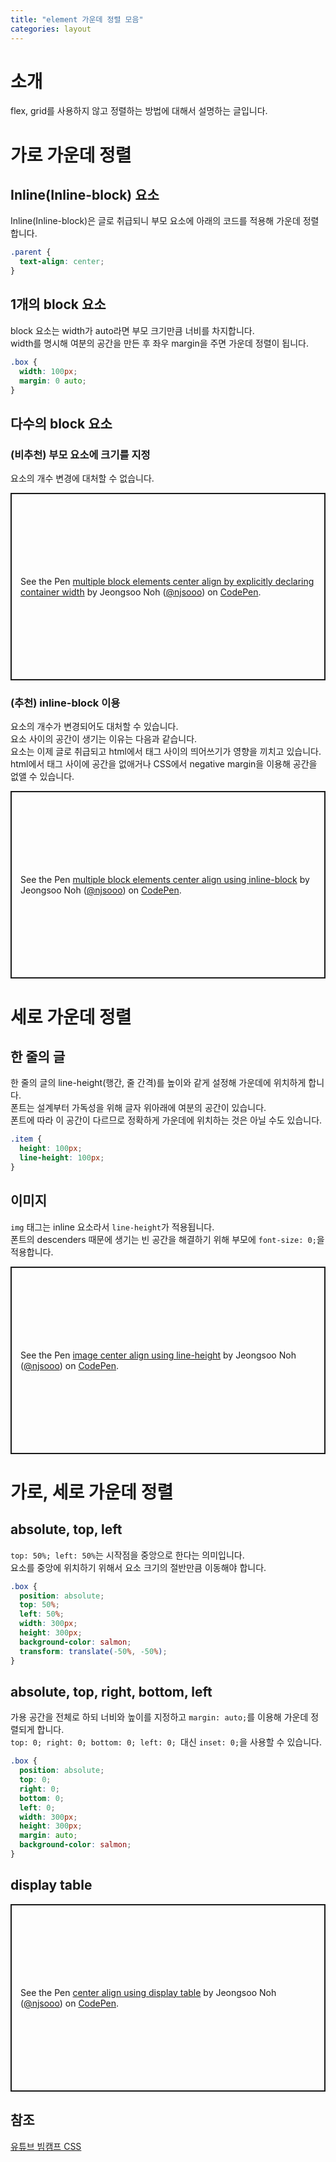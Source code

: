```yaml
---
title: "element 가운데 정렬 모음"
categories: layout
---
```


# 소개
flex, grid를 사용하지 않고 정렬하는 방법에 대해서 설명하는 글입니다.

# 가로 가운데 정렬

## Inline(Inline-block) 요소
Inline(Inline-block)은 글로 취급되니 부모 요소에 아래의 코드를 적용해 가운데 정렬합니다.
```css
.parent {
  text-align: center;
}
```

## 1개의 block 요소
block 요소는 width가 auto라면 부모 크기만큼 너비를 차지합니다.  
width를 명시해 여분의 공간을 만든 후 좌우 margin을 주면 가운데 정렬이 됩니다.  
```css
.box {
  width: 100px;
  margin: 0 auto;
}
```

## 다수의 block 요소

### (비추천) 부모 요소에 크기를 지정
요소의 개수 변경에 대처할 수 없습니다.
<p class="codepen" data-height="300" data-default-tab="html,result" data-slug-hash="rNqNXeZ" data-user="njsooo" style="height: 300px; box-sizing: border-box; display: flex; align-items: center; justify-content: center; border: 2px solid; margin: 1em 0; padding: 1em;">
  <span>See the Pen <a href="https://codepen.io/njsooo/pen/rNqNXeZ">
  multiple block elements center align by explicitly declaring container width</a> by Jeongsoo Noh (<a href="https://codepen.io/njsooo">@njsooo</a>)
  on <a href="https://codepen.io">CodePen</a>.</span>
</p>
<script async src="https://cpwebassets.codepen.io/assets/embed/ei.js"></script>

### (추천) inline-block 이용
요소의 개수가 변경되어도 대처할 수 있습니다.  
요소 사이의 공간이 생기는 이유는 다음과 같습니다.  
요소는 이제 글로 취급되고 html에서 태그 사이의 띄어쓰기가 영향을 끼치고 있습니다.  
html에서 태그 사이에 공간을 없애거나 CSS에서 negative margin을 이용해 공간을 없앨 수 있습니다.
<p class="codepen" data-height="300" data-default-tab="html,result" data-slug-hash="XWxWvgo" data-user="njsooo" style="height: 300px; box-sizing: border-box; display: flex; align-items: center; justify-content: center; border: 2px solid; margin: 1em 0; padding: 1em;">
  <span>See the Pen <a href="https://codepen.io/njsooo/pen/XWxWvgo">
  multiple block elements center align using inline-block</a> by Jeongsoo Noh (<a href="https://codepen.io/njsooo">@njsooo</a>)
  on <a href="https://codepen.io">CodePen</a>.</span>
</p>
<script async src="https://cpwebassets.codepen.io/assets/embed/ei.js"></script>

# 세로 가운데 정렬

## 한 줄의 글
한 줄의 글의 line-height(행간, 줄 간격)를 높이와 같게 설정해 가운데에 위치하게 합니다.  
폰트는 설계부터 가독성을 위해 글자 위아래에 여분의 공간이 있습니다.  
폰트에 따라 이 공간이 다르므로 정확하게 가운데에 위치하는 것은 아닐 수도 있습니다.  
```css
.item {
  height: 100px;
  line-height: 100px;
}
```

## 이미지
`img` 태그는 inline 요소라서 `line-height`가 적용됩니다.  
폰트의 descenders 때문에 생기는 빈 공간을 해결하기 위해 부모에 `font-size: 0;`을 적용합니다.
<p class="codepen" data-height="300" data-default-tab="html,result" data-slug-hash="qBJEVpY" data-user="njsooo" style="height: 300px; box-sizing: border-box; display: flex; align-items: center; justify-content: center; border: 2px solid; margin: 1em 0; padding: 1em;">
  <span>See the Pen <a href="https://codepen.io/njsooo/pen/qBJEVpY">
  image center align using line-height</a> by Jeongsoo Noh (<a href="https://codepen.io/njsooo">@njsooo</a>)
  on <a href="https://codepen.io">CodePen</a>.</span>
</p>
<script async src="https://cpwebassets.codepen.io/assets/embed/ei.js"></script>

# 가로, 세로 가운데 정렬

## absolute, top, left
`top: 50%; left: 50%`는 시작점을 중앙으로 한다는 의미입니다.  
요소를 중앙에 위치하기 위해서 요소 크기의 절반만큼 이동해야 합니다.
```css
.box {
  position: absolute;
  top: 50%;
  left: 50%;
  width: 300px;
  height: 300px;
  background-color: salmon;
  transform: translate(-50%, -50%);
}
```

## absolute, top, right, bottom, left
가용 공간을 전체로 하되 너비와 높이를 지정하고 `margin: auto;`를 이용해 가운데 정렬되게 합니다.  
`top: 0; right: 0; bottom: 0; left: 0; `대신 `inset: 0;`을 사용할 수 있습니다.  
```css
.box {
  position: absolute;
  top: 0;
  right: 0;
  bottom: 0;
  left: 0;
  width: 300px;
  height: 300px;
  margin: auto;
  background-color: salmon;
}
```

## display table
<p class="codepen" data-height="300" data-default-tab="html,result" data-slug-hash="XWxJzjM" data-user="njsooo" style="height: 300px; box-sizing: border-box; display: flex; align-items: center; justify-content: center; border: 2px solid; margin: 1em 0; padding: 1em;">
  <span>See the Pen <a href="https://codepen.io/njsooo/pen/XWxJzjM">
  center align using display table</a> by Jeongsoo Noh (<a href="https://codepen.io/njsooo">@njsooo</a>)
  on <a href="https://codepen.io">CodePen</a>.</span>
</p>
<script async src="https://cpwebassets.codepen.io/assets/embed/ei.js"></script>

## 참조
[유튜브 빔캠프 CSS](https://www.youtube.com/watch?v=m4v3NRHxOJc&list=PLMv8nY90ATZX3TOLjJaAZsyA8vcNsdX4j)